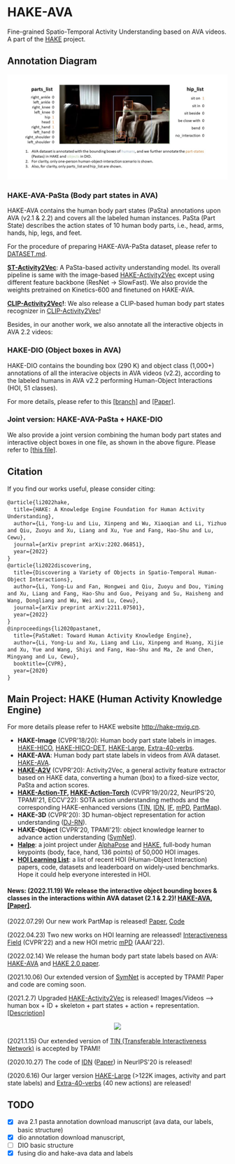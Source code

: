 # HAKE-AVA
Fine-grained Spatio-Temporal Activity Understanding based on AVA videos. 
A part of the [HAKE](http://hake-mvig.cn) project.

## Annotation Diagram

<div align=center>
<img src="figs\hake-ava.png" width="800" />
</div>

### HAKE-AVA-PaSta (Body part states in AVA) 
HAKE-AVA contains the human body part states (PaSta) annotations upon AVA (v2.1 & 2.2) and covers all the labeled human instances. PaSta (Part State) describes the action states of 10 human body parts, i.e., head, arms, hands, hip, legs, and feet.

For the procedure of preparing HAKE-AVA-PaSta dataset, please refer to [DATASET.md](./DATASET.md).

**[ST-Activity2Vec](https://github.com/DirtyHarryLYL/HAKE-AVA/tree/ST-Activity2Vec)**: A PaSta-based activity understanding model. Its overall pipeline is same with the image-based [HAKE-Activity2Vec](https://github.com/DirtyHarryLYL/HAKE-Action-Torch/tree/Activity2Vec) except using different feature backbone (ResNet -> SlowFast). We also provide the weights pretrained on Kinetics-600 and finetuned on HAKE-AVA.

**[CLIP-Activity2Vec](https://github.com/DirtyHarryLYL/HAKE-Action-Torch/tree/CLIP-Activity2Vec)!**: We also release a CLIP-based human body part states recognizer in [CLIP-Activity2Vec](https://github.com/DirtyHarryLYL/HAKE-Action-Torch/tree/CLIP-Activity2Vec)!

Besides, in our another work, we also annotate all the interactive objects in AVA 2.2 videos:

### HAKE-DIO (Object boxes in AVA)
HAKE-DIO contains the bounding box (290 K) and object class (1,000+) annotations of all the interacive objects in AVA videos (v2.2), according to the labeled humans in AVA v2.2 performing Human-Object Interactions (HOI, 51 classes). 

For more details, please refer to this [[branch]](https://github.com/DirtyHarryLYL/HAKE-AVA/tree/DIO) and [[Paper]](https://arxiv.org/abs/2211.07501).

### Joint version: HAKE-AVA-PaSta + HAKE-DIO
We also provide a joint version combining the human body part states and interactive object boxes in one file, as shown in the above figure. Please refer to [[this file]](https://github.com/DirtyHarryLYL/HAKE-AVA/blob/DIO/DATASET.md).

## Citation
 If you find our works useful, please consider citing:
```
@article{li2022hake,
  title={HAKE: A Knowledge Engine Foundation for Human Activity Understanding},
  author={Li, Yong-Lu and Liu, Xinpeng and Wu, Xiaoqian and Li, Yizhuo and Qiu, Zuoyu and Xu, Liang and Xu, Yue and Fang, Hao-Shu and Lu, Cewu},
  journal={arXiv preprint arXiv:2202.06851},
  year={2022}
}
@article{li2022discovering,
  title={Discovering a Variety of Objects in Spatio-Temporal Human-Object Interactions},
  author={Li, Yong-Lu and Fan, Hongwei and Qiu, Zuoyu and Dou, Yiming and Xu, Liang and Fang, Hao-Shu and Guo, Peiyang and Su, Haisheng and Wang, Dongliang and Wu, Wei and Lu, Cewu},
  journal={arXiv preprint arXiv:2211.07501},
  year={2022}
}
@inproceedings{li2020pastanet,
  title={PaStaNet: Toward Human Activity Knowledge Engine},
  author={Li, Yong-Lu and Xu, Liang and Liu, Xinpeng and Huang, Xijie and Xu, Yue and Wang, Shiyi and Fang, Hao-Shu and Ma, Ze and Chen, Mingyang and Lu, Cewu},
  booktitle={CVPR},
  year={2020}
}
```

## Main Project: HAKE (Human Activity Knowledge Engine)

For more details please refer to HAKE website http://hake-mvig.cn.

- **HAKE-Image** (CVPR'18/20): Human body part state labels in images. [HAKE-HICO](https://github.com/DirtyHarryLYL/HAKE#hake-hico-for-image-level-hoi-recognition), [HAKE-HICO-DET](https://github.com/DirtyHarryLYL/HAKE#hake-hico-det-for-instance-level-hoi-detection), [HAKE-Large](https://github.com/DirtyHarryLYL/HAKE#hake-large-for-instance-level-action-understanding-pre-training), [Extra-40-verbs](https://github.com/DirtyHarryLYL/HAKE#extra-40-verb-categories).
- **HAKE-AVA**: Human body part state labels in videos from AVA dataset. [HAKE-AVA](https://github.com/DirtyHarryLYL/HAKE-AVA).
- **[HAKE-A2V](https://github.com/DirtyHarryLYL/HAKE-Action-Torch/tree/Activity2Vec)** (CVPR'20): Activity2Vec, a general activity feature extractor based on HAKE data, converting a human (box) to a fixed-size vector, PaSta and action scores.
- **[HAKE-Action-TF](https://github.com/DirtyHarryLYL/HAKE-Action), [HAKE-Action-Torch](https://github.com/DirtyHarryLYL/HAKE-Action-Torch)** (CVPR'19/20/22, NeurIPS'20, TPAMI'21, ECCV'22): SOTA action understanding methods and the corresponding HAKE-enhanced versions ([TIN](https://github.com/DirtyHarryLYL/Transferable-Interactiveness-Network), [IDN](https://github.com/DirtyHarryLYL/HAKE-Action-Torch/tree/IDN-(Integrating-Decomposing-Network)), [IF](https://github.com/Foruck/Interactiveness-Field), [mPD](https://github.com/Foruck/OC-Immunity), [PartMap](https://github.com/enlighten0707/Body-Part-Map-for-Interactiveness)).
- **HAKE-3D** (CVPR'20): 3D human-object representation for action understanding ([DJ-RN](https://github.com/DirtyHarryLYL/DJ-RN)).
- **HAKE-Object** (CVPR'20, TPAMI'21): object knowledge learner to advance action understanding ([SymNet](https://github.com/DirtyHarryLYL/SymNet)).
- [**Halpe**](https://github.com/Fang-Haoshu/Halpe-FullBody): a joint project under [AlphaPose](https://github.com/MVIG-SJTU/AlphaPose) and [HAKE](http://hake-mvig.cn), full-body human keypoints (body, face, hand, 136 points) of 50,000 HOI images.
- [**HOI Learning List**](https://github.com/DirtyHarryLYL/HOI-Learning-List): a list of recent HOI (Human-Object Interaction) papers, code, datasets and leaderboard on widely-used benchmarks. Hope it could help everyone interested in HOI.

#### **News**: (2022.11.19) We release the interactive object bounding boxes & classes in the interactions within AVA dataset (2.1 & 2.2)! [HAKE-AVA](https://github.com/DirtyHarryLYL/HAKE-AVA), [[Paper]](https://arxiv.org/abs/2211.07501).

(2022.07.29) Our new work PartMap is released! [Paper](https://github.com/enlighten0707/Body-Part-Map-for-Interactiveness/blob/main), [Code](https://github.com/DirtyHarryLYL/HAKE-Action-Torch)

(2022.04.23) Two new works on HOI learning are releassed! [Interactiveness Field](https://arxiv.org/abs/2204.07718) (CVPR'22) and a new HOI metric [mPD](https://arxiv.org/abs/2202.09492) (AAAI'22).

(2022.02.14) We release the human body part state labels based on AVA: [HAKE-AVA](https://github.com/DirtyHarryLYL/HAKE-AVA) and [HAKE 2.0 paper](https://arxiv.org/abs/2202.06851).

(2021.10.06) Our extended version of [SymNet](https://github.com/DirtyHarryLYL/SymNet) is accepted by TPAMI! Paper and code are coming soon.

(2021.2.7) Upgraded [HAKE-Activity2Vec](https://github.com/DirtyHarryLYL/HAKE-Action-Torch/tree/Activity2Vec) is released! Images/Videos --> human box + ID + skeleton + part states + action + representation. [[Description]](https://drive.google.com/file/d/1iZ57hKjus2lKbv1MAB-TLFrChSoWGD5e/view?usp=sharing)
<p align='center'>
    <img src="https://github.com/DirtyHarryLYL/HAKE-Action-Torch/blob/Activity2Vec/demo/a2v-demo.gif", height="400">
</p>

(2021.1.15) Our extended version of [TIN (Transferable Interactiveness Network)](https://arxiv.org/abs/2101.10292) is accepted by TPAMI!

(2020.10.27) The code of [IDN](https://github.com/DirtyHarryLYL/HAKE-Action-Torch/tree/IDN-(Integrating-Decomposing-Network)) ([Paper](https://arxiv.org/abs/2010.16219)) in NeurIPS'20 is released!

(2020.6.16) Our larger version [HAKE-Large](https://github.com/DirtyHarryLYL/HAKE#hake-large-for-instance-level-hoi-detection) (>122K images, activity and part state labels) and [Extra-40-verbs](https://github.com/DirtyHarryLYL/HAKE#extra-40-verb-categories) (40 new actions) are released!

## TODO
- [X] ava 2.1 pasta annotation download manuscript (ava data, our labels, basic structure)
- [X] dio annotation download manuscript, 
- [ ] DIO basic structure
- [X] fusing dio and hake-ava data and labels
